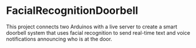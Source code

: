 # FacialRecognitionDoorbell
This project connects two Arduinos with a live server to create a smart doorbell system that uses facial recognition to send real-time text and voice notifications announcing who is at the door.
